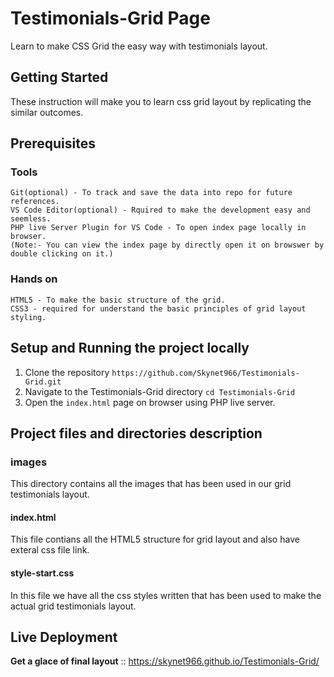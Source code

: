 # Testimonials-Grid Page
Learn to make CSS Grid the easy way with testimonials layout.

## Getting Started
These instruction will make you to learn css grid layout by replicating the similar outcomes.

## Prerequisites
### Tools
```
Git(optional) - To track and save the data into repo for future references.
VS Code Editor(optional) - Rquired to make the development easy and seemless.
PHP live Server Plugin for VS Code - To open index page locally in browser.
(Note:- You can view the index page by directly open it on browswer by double clicking on it.)
```
### Hands on
```
HTML5 - To make the basic structure of the grid.
CSS3 - required for understand the basic principles of grid layout styling.
```
## Setup and Running the project locally
1. Clone the repository `https://github.com/Skynet966/Testimonials-Grid.git`
2. Navigate to the Testimonials-Grid directory `cd Testimonials-Grid`
3. Open the `index.html` page on browser using PHP live server.
## Project files and directories description
### images
This directory contains all the images that has been used in our grid testimonials layout. 
#### index.html
This file contians all the HTML5 structure for grid layout and also have exteral css file link.
#### style-start.css
In this file we have all the css styles written that has been used to make the actual grid testimonials layout.

## Live Deployment
**Get a glace of final layout** :: https://skynet966.github.io/Testimonials-Grid/
